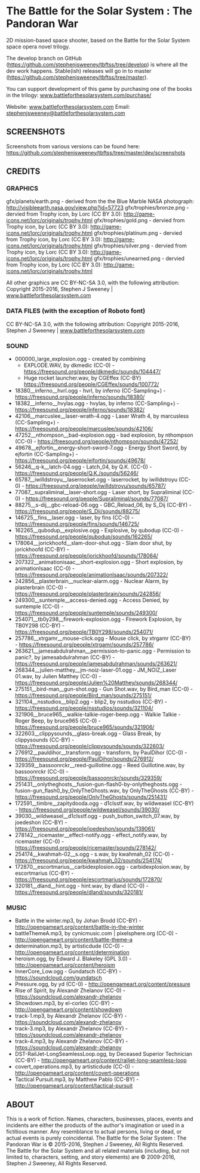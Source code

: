 # The Battle for the Solar System : The Pandoran War

2D mission-based space shooter, based on the Battle for the Solar System space opera novel trilogy.

The develop branch on GitHub (https://github.com/stephenjsweeney/tbftss/tree/develop) is where all the dev work happens. Stable(ish) releases will go in to master (https://github.com/stephenjsweeney/tbftss/tree/master).

You can support development of this game by purchasing one of the books in the trilogy: www.battleforthesolarsystem.com/purchase/

Website: www.battleforthesolarsystem.com
Email: stephenjsweeney@battleforthesolarsystem.com

## SCREENSHOTS

Screenshots from various versions can be found here: https://github.com/stephenjsweeney/tbftss/tree/master/dev/screenshots

## CREDITS

### GRAPHICS

gfx/planets/earth.png - derived from the the Blue Marble NASA photograph: http://visibleearth.nasa.gov/view.php?id=57723
gfx/trophies/bronze.png - dervied from Trophy icon, by Lorc (CC BY 3.0): http://game-icons.net/lorc/originals/trophy.html
gfx/trophies/gold.png - dervied from Trophy icon, by Lorc (CC BY 3.0): http://game-icons.net/lorc/originals/trophy.html
gfx/trophies/platinum.png - dervied from Trophy icon, by Lorc (CC BY 3.0): http://game-icons.net/lorc/originals/trophy.html
gfx/trophies/silver.png - dervied from Trophy icon, by Lorc (CC BY 3.0): http://game-icons.net/lorc/originals/trophy.html
gfx/trophies/unearned.png - dervied from Trophy icon, by Lorc (CC BY 3.0): http://game-icons.net/lorc/originals/trophy.html

All other graphics are CC BY-NC-SA 3.0, with the following attribution: Copyright 2015-2016, Stephen J Sweeney | www.battleforthesolarsystem.com

### DATA FILES (with the exception of Roboto font)

CC BY-NC-SA 3.0, with the following attribution: Copyright 2015-2016, Stephen J Sweeney | www.battleforthesolarsystem.com

### SOUND

* 000000_large_explosion.ogg - created by combining
  * EXPLODE.WAV, by dkmedic (CC-0) - https://freesound.org/people/dkmedic/sounds/104447/
  * Huge rocket launcher.wav, by CGEffex (CC-BY) https://freesound.org/people/CGEffex/sounds/100772/
* 18380__inferno__hvrl.ogg - hvrl, by inferno (CC-Sampling+) - https://freesound.org/people/inferno/sounds/18380/
* 18382__inferno__hvylas.ogg - hvylas, by inferno (CC-Sampling+) - https://freesound.org/people/inferno/sounds/18382/
* 42106__marcuslee__laser-wrath-4.ogg - Laser Wrath 4, by marcusless (CC-Sampling+) - https://freesound.org/people/marcuslee/sounds/42106/
* 47252__nthompson__bad-explosion.ogg - bad explosion, by nthompson (CC-0) - https://freesound.org/people/nthompson/sounds/47252/
* 49678__ejfortin__energy-short-sword-7.ogg - Energy Short Sword, by ejfortin (CC-Sampling+) - https://freesound.org/people/ejfortin/sounds/49678/
* 56246__q-k__latch-04.ogg - Latch_04, by Q.K. (CC-0) - https://freesound.org/people/Q.K./sounds/56246/
* 65787__iwilldstroyu__laserrocket.ogg - laserrocket, by iwilldstroyu (CC-0) - https://freesound.org/people/iwilldstroyu/sounds/65787/
* 77087__supraliminal__laser-short.ogg - Laser short, by Supraliminal (CC-0) - https://freesound.org/people/Supraliminal/sounds/77087/
* 88275__s-dij__gbc-reload-06.ogg - GBC_Reload_06, by S_Dij (CC-BY) - https://freesound.org/people/S_Dij/sounds/88275/
* 146725__fins__laser.ogg - laser, by fins (CC-0) - https://freesound.org/people/fins/sounds/146725/
* 162265__qubodup__explosive.ogg - Explosive, by qubodup (CC-0) - https://freesound.org/people/qubodup/sounds/162265/
* 178064__jorickhoofd__slam-door-shut.ogg - Slam door shut, by jorickhoofd (CC-BY) - https://freesound.org/people/jorickhoofd/sounds/178064/
* 207322__animationisaac__short-explosion.ogg - Short explosion, by animationIsaac (CC-0) - https://freesound.org/people/animationIsaac/sounds/207322/
* 242856__plasterbrain__nuclear-alarm.ogg - Nuclear Alarm, by plasterbrain (CC-0) - https://freesound.org/people/plasterbrain/sounds/242856/
* 249300__suntemple__access-denied.ogg - Access Denied, by suntemple (CC-0) - https://freesound.org/people/suntemple/sounds/249300/
* 254071__tb0y298__firework-explosion.ogg - Firework Explosion, by TB0Y298 (CC-BY) - https://freesound.org/people/TB0Y298/sounds/254071/
* 257786__xtrgamr__mouse-click.ogg - Mouse click, by xtrgamr (CC-BY) - https://freesound.org/people/xtrgamr/sounds/257786/
* 263621__jamesabdulrahman__permission-to-panic.ogg - Permission to panic?, by jamesabdulrahman (CC-BY) - https://freesound.org/people/jamesabdulrahman/sounds/263621/
* 268344__julien-matthey__jm-noiz-laser-01.ogg - JM_NOIZ_Laser 01.wav, by Julien Matthey (CC-0) - https://freesound.org/people/Julien%20Matthey/sounds/268344/
* 275151__bird-man__gun-shot.ogg - Gun Shot.wav, by Bird_man (CC-0) - https://freesound.org/people/Bird_man/sounds/275151/
* 321104__nsstudios__blip2.ogg - blip2, by nsstudios (CC-BY) - https://freesound.org/people/nsstudios/sounds/321104/
* 321906__bruce965__walkie-talkie-roger-beep.ogg - Walkie Talkie - Roger Beep, by bruce965 (CC-0) - https://freesound.org/people/bruce965/sounds/321906/
* 322603__clippysounds__glass-break.ogg - Glass Break, by clippysounds (CC-BY) - https://freesound.org/people/clippysounds/sounds/322603/
* 276912__pauldihor__transform.ogg - transform, by PaulDihor (CC-0) - https://freesound.org/people/PaulDihor/sounds/276912/
* 329359__bassoonrckr__reed-guillotine.ogg - Reed Guillotine.wav, by bassoonrckr (CC-0) - https://freesound.org/people/bassoonrckr/sounds/329359/
* 251431__onlytheghosts__fusion-gun-flash0-by-onlytheghosts.ogg - fusion-gun_flash0_by_OnlyTheGhosts.wav, by OnlyTheGhosts (CC-BY) - https://freesound.org/people/OnlyTheGhosts/sounds/251431/
* 172591__timbre__zapitydooda.ogg - d1clsstf.wav, by wildweasel (CC-BY) - https://freesound.org/people/wildweasel/sounds/39030/
* 39030__wildweasel__d1clsstf.ogg - push_button_switch_07.wav, by joedeshon (CC-BY) - https://freesound.org/people/joedeshon/sounds/139061/
* 278142__ricemaster__effect-notify.ogg - effect_notify.wav, by ricemaster (CC-0) - https://freesound.org/people/ricemaster/sounds/278142/
* 254174__kwahmah-02__s.ogg - s.wav, by kwahmah_02 (CC-0) - https://freesound.org/people/kwahmah_02/sounds/254174/
* 172870__escortmarius__carbidexplosion.ogg - carbidexplosion.wav, by escortmarius (CC-BY) - https://freesound.org/people/escortmarius/sounds/172870/
* 320181__dland__hint.ogg - hint.wav, by dland (CC-0) - https://freesound.org/people/dland/sounds/320181/

### MUSIC

* Battle in the winter.mp3, by Johan Brodd (CC-BY) - http://opengameart.org/content/battle-in-the-winter
* battleThemeA.mp3, by cynicmusic.com | pixelsphere.org (CC-0) - http://opengameart.org/content/battle-theme-a
* determination.mp3, by artisticdude (CC-0) - http://opengameart.org/content/determination
* heroism.ogg, by Edward J. Blakeley (GPL 3.0) - http://opengameart.org/content/heroism
* InnerCore_Low.ogg - Gundatsch (CC-BY) - https://soundcloud.com/gundatsch
* Pressure.ogg, by yd (CC-0) - http://opengameart.org/content/pressure
* Rise of Spirit, by Alexandr Zhelanov (CC-0) - https://soundcloud.com/alexandr-zhelanov
* Showdown.mp3, by el-corleo (CC-BY) - http://opengameart.org/content/showdown
* track-1.mp3, by Alexandr Zhelanov (CC-BY) - https://soundcloud.com/alexandr-zhelanov
* track-3.mp3, by Alexandr Zhelanov (CC-BY) - https://soundcloud.com/alexandr-zhelanov
* track-4.mp3, by Alexandr Zhelanov (CC-BY) - https://soundcloud.com/alexandr-zhelanov
* DST-RailJet-LongSeamlessLoop.ogg, by Deceased Superior Technician (CC-BY) - http://opengameart.org/content/railjet-long-seamless-loop
* covert_operations.mp3, by artisticdude (CC-0) - http://opengameart.org/content/covert-operations
* Tactical Pursuit.mp3, by Matthew Pablo (CC-BY) - http://opengameart.org/content/tactical-pursuit

## ABOUT

This is a work of fiction. Names, characters, businesses, places, events and incidents are either the products of the author's imagination or used in a fictitious manner. Any resemblance to actual persons, living or dead, or actual events is purely coincidental. The Battle for the Solar System : The Pandoran War is &copy; 2015-2016, Stephen J Sweeney, All Rights Reserved. The Battle for the Solar System and all related materials (including, but not limited to, characters, setting, and story elements) are &copy; 2009-2016, Stephen J Sweeney, All Rights Reserved.
